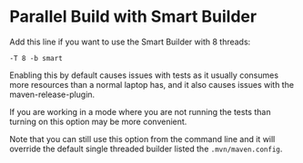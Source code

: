 # Parallel Build with Smart Builder

Add this line if you want to use the Smart Builder with 8 threads:

`-T 8 -b smart`

Enabling this by default causes issues with tests as it usually consumes more resources than a normal laptop has,
and it also causes issues with the maven-release-plugin.

If you are working in a mode where you are not running the tests than turning on this option may be more convenient.

Note that you can still use this option from the command line and it will override the default single threaded builder listed the `.mvn/maven.config`.
